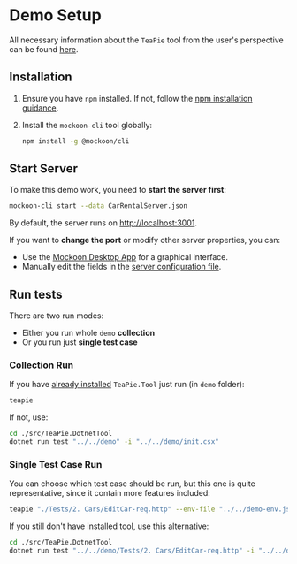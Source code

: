 
# Demo Setup

All necessary information about the `TeaPie` tool from the user's perspective can be found [here](../README.md).

## Installation

1. Ensure you have `npm` installed. If not, follow the [npm installation guidance](https://docs.npmjs.com/downloading-and-installing-node-js-and-npm).

2. Install the `mockoon-cli` tool globally:

    ```sh
    npm install -g @mockoon/cli
    ```

## Start Server

To make this demo work, you need to **start the server first**:

```sh
mockoon-cli start --data CarRentalServer.json
```

By default, the server runs on [http://localhost:3001](http://localhost:3001).

If you want to **change the port** or modify other server properties, you can:

- Use the [Mockoon Desktop App](https://mockoon.com/) for a graphical interface.
- Manually edit the fields in the [server configuration file](CarRentalServer.json).

## Run tests

There are two run modes:

- Either you run whole `demo` **collection**
- Or you run just **single test case**

### Collection Run

If you have [already installed](../README.md#how-to-install-locally) `TeaPie.Tool` just run (in `demo` folder):

```sh
teapie
```

If not, use:

```sh
cd ./src/TeaPie.DotnetTool
dotnet run test "../../demo" -i "../../demo/init.csx"
```

### Single Test Case Run

You can choose which test case should be run, but this one is quite representative, since it contain more features included:

```sh
teapie "./Tests/2. Cars/EditCar-req.http" --env-file "../../demo-env.json" -i "../../init.csx
```

If you still don't have installed tool, use this alternative:

```sh
cd ./src/TeaPie.DotnetTool
dotnet run test "../../demo/Tests/2. Cars/EditCar-req.http" -i "../../demo/init.csx" --env-file "../../demo-env.json"
```
